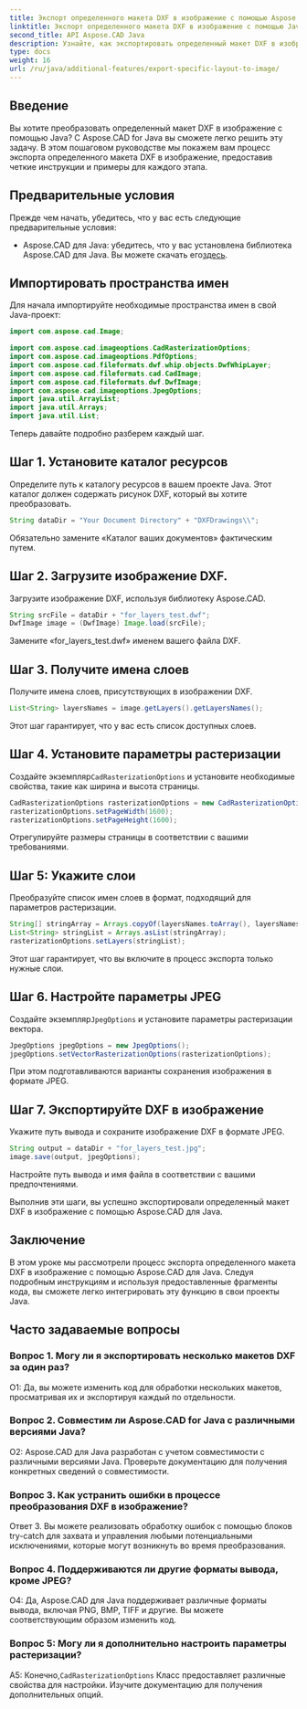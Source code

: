 ```yaml
---
title: Экспорт определенного макета DXF в изображение с помощью Aspose.CAD на Java
linktitle: Экспорт определенного макета DXF в изображение с помощью Java
second_title: API Aspose.CAD Java
description: Узнайте, как экспортировать определенный макет DXF в изображение с помощью Aspose.CAD для Java. Следуйте нашему пошаговому руководству для бесшовной интеграции.
type: docs
weight: 16
url: /ru/java/additional-features/export-specific-layout-to-image/
---
```

## Введение

Вы хотите преобразовать определенный макет DXF в изображение с помощью Java? С Aspose.CAD for Java вы сможете легко решить эту задачу. В этом пошаговом руководстве мы покажем вам процесс экспорта определенного макета DXF в изображение, предоставив четкие инструкции и примеры для каждого этапа.

## Предварительные условия

Прежде чем начать, убедитесь, что у вас есть следующие предварительные условия:

-  Aspose.CAD для Java: убедитесь, что у вас установлена библиотека Aspose.CAD для Java. Вы можете скачать его[здесь](https://releases.aspose.com/cad/java/).

## Импортировать пространства имен

Для начала импортируйте необходимые пространства имен в свой Java-проект:

```java
import com.aspose.cad.Image;

import com.aspose.cad.imageoptions.CadRasterizationOptions;
import com.aspose.cad.imageoptions.PdfOptions;
import com.aspose.cad.fileformats.dwf.whip.objects.DwfWhipLayer;
import com.aspose.cad.fileformats.cad.CadImage;
import com.aspose.cad.fileformats.dwf.DwfImage;
import com.aspose.cad.imageoptions.JpegOptions;
import java.util.ArrayList;
import java.util.Arrays;
import java.util.List;
```

Теперь давайте подробно разберем каждый шаг.

## Шаг 1. Установите каталог ресурсов

Определите путь к каталогу ресурсов в вашем проекте Java. Этот каталог должен содержать рисунок DXF, который вы хотите преобразовать.

```java
String dataDir = "Your Document Directory" + "DXFDrawings\\";
```

Обязательно замените «Каталог ваших документов» фактическим путем.

## Шаг 2. Загрузите изображение DXF.

Загрузите изображение DXF, используя библиотеку Aspose.CAD.

```java
String srcFile = dataDir + "for_layers_test.dwf";
DwfImage image = (DwfImage) Image.load(srcFile);
```

Замените «for_layers_test.dwf» именем вашего файла DXF.

## Шаг 3. Получите имена слоев

Получите имена слоев, присутствующих в изображении DXF.

```java
List<String> layersNames = image.getLayers().getLayersNames();
```

Этот шаг гарантирует, что у вас есть список доступных слоев.

## Шаг 4. Установите параметры растеризации

 Создайте экземпляр`CadRasterizationOptions` и установите необходимые свойства, такие как ширина и высота страницы.

```java
CadRasterizationOptions rasterizationOptions = new CadRasterizationOptions();
rasterizationOptions.setPageWidth(1600);
rasterizationOptions.setPageHeight(1600);
```

Отрегулируйте размеры страницы в соответствии с вашими требованиями.

## Шаг 5: Укажите слои

Преобразуйте список имен слоев в формат, подходящий для параметров растеризации.

```java
String[] stringArray = Arrays.copyOf(layersNames.toArray(), layersNames.toArray().length, String[].class);
List<String> stringList = Arrays.asList(stringArray);
rasterizationOptions.setLayers(stringList);
```

Этот шаг гарантирует, что вы включите в процесс экспорта только нужные слои.

## Шаг 6. Настройте параметры JPEG

 Создайте экземпляр`JpegOptions` и установите параметры растеризации вектора.

```java
JpegOptions jpegOptions = new JpegOptions();
jpegOptions.setVectorRasterizationOptions(rasterizationOptions);
```

При этом подготавливаются варианты сохранения изображения в формате JPEG.

## Шаг 7. Экспортируйте DXF в изображение

Укажите путь вывода и сохраните изображение DXF в формате JPEG.

```java
String output = dataDir + "for_layers_test.jpg";
image.save(output, jpegOptions);
```

Настройте путь вывода и имя файла в соответствии с вашими предпочтениями.

Выполнив эти шаги, вы успешно экспортировали определенный макет DXF в изображение с помощью Aspose.CAD для Java.

## Заключение

В этом уроке мы рассмотрели процесс экспорта определенного макета DXF в изображение с помощью Aspose.CAD для Java. Следуя подробным инструкциям и используя предоставленные фрагменты кода, вы сможете легко интегрировать эту функцию в свои проекты Java.

## Часто задаваемые вопросы

### Вопрос 1. Могу ли я экспортировать несколько макетов DXF за один раз?

О1: Да, вы можете изменить код для обработки нескольких макетов, просматривая их и экспортируя каждый по отдельности.

### Вопрос 2. Совместим ли Aspose.CAD for Java с различными версиями Java?

О2: Aspose.CAD для Java разработан с учетом совместимости с различными версиями Java. Проверьте документацию для получения конкретных сведений о совместимости.

### Вопрос 3. Как устранить ошибки в процессе преобразования DXF в изображение?

Ответ 3. Вы можете реализовать обработку ошибок с помощью блоков try-catch для захвата и управления любыми потенциальными исключениями, которые могут возникнуть во время преобразования.

### Вопрос 4. Поддерживаются ли другие форматы вывода, кроме JPEG?

О4: Да, Aspose.CAD для Java поддерживает различные форматы вывода, включая PNG, BMP, TIFF и другие. Вы можете соответствующим образом изменить код.

### Вопрос 5: Могу ли я дополнительно настроить параметры растеризации?

 A5: Конечно,`CadRasterizationOptions` Класс предоставляет различные свойства для настройки. Изучите документацию для получения дополнительных опций.